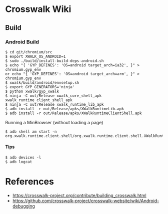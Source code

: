 # Crosswalk Wiki

## Build

### Android Build
```
$ cd git/chromium/src
$ export XWALK_OS_ANDROID=1
$ sudo ./build/install-build-deps-android.sh
$ echo "{ 'GYP_DEFINES': 'OS=android target_arch=ia32', }" > chromium.gyp_env
or echo "{ 'GYP_DEFINES': 'OS=android target_arch=arm', }" > chromium.gyp_env
$ xwalk/build/android/envsetup.sh
$ export GYP_GENERATORS='ninja'
$ python xwalk/gyp_xwalk
$ ninja -C out/Release xwalk_core_shell_apk xwalk_runtime_client_shell_apk
$ ninja -C out/Release xwalk_runtime_lib_apk
$ adb install -r out/Release/apks/XWalkRuntimeLib.apk
$ adb install -r out/Release/apks/XWalkRuntimeClientShell.apk

```
Running a MinBrowser (without loading a page)
```
$ adb shell am start -n org.xwalk.runtime.client.shell/org.xwalk.runtime.client.shell.XWalkRuntimeClientShellActivity
```
#### Tips
```
$ adb devices -l
$ adb logcat
```
# References
* https://crosswalk-project.org/contribute/building_crosswalk.html
* https://github.com/crosswalk-project/crosswalk-website/wiki/Android-debugging
